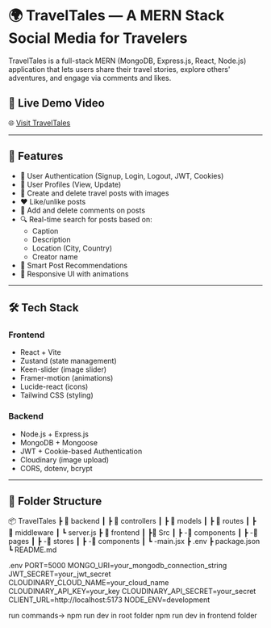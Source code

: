# 🌍 TravelTales — A MERN Stack Social Media for Travelers

TravelTales is a full-stack MERN (MongoDB, Express.js, React, Node.js) application that lets users share their travel stories, explore others' adventures, and engage via comments and likes.

## 🚀 Live Demo Video

🌐 [Visit TravelTales](https://mern-traveltales.onrender.com)

---

## 📸 Features

- 🔐 User Authentication (Signup, Login, Logout, JWT, Cookies)
- 👤 User Profiles (View, Update)
- 📝 Create and delete travel posts with images
- ❤️ Like/unlike posts
- 💬 Add and delete comments on posts
- 🔍 Real-time search for posts based on:
  - Caption
  - Description
  - Location (City, Country)
  - Creator name
- 🧠 Smart Post Recommendations
- 📱 Responsive UI with animations

---

## 🛠️ Tech Stack

### Frontend
- React + Vite
- Zustand (state management)
- Keen-slider (image slider)
- Framer-motion (animations)
- Lucide-react (icons)
- Tailwind CSS (styling)


### Backend
- Node.js + Express.js
- MongoDB + Mongoose
- JWT + Cookie-based Authentication
- Cloudinary (image upload)
- CORS, dotenv, bcrypt

---

## 📁 Folder Structure
📦 TravelTales
┣ 📂 backend
┃ ┣ 📂 controllers
┃ ┣ 📂 models
┃ ┣ 📂 routes
┃ ┣ 📂 middleware
┃ ┗ server.js
┣ 📂 frontend
┃ ┣📂 Src
┃ ┣ -📂 components
┃ ┣ -📂 pages
┃ ┣ -📂 stores
┃ ┣ -📂 components
┃ ┗ -main.jsx
┣ .env
┣ package.json
┗ README.md


.env
PORT=5000
MONGO_URI=your_mongodb_connection_string
JWT_SECRET=your_jwt_secret
CLOUDINARY_CLOUD_NAME=your_cloud_name
CLOUDINARY_API_KEY=your_key
CLOUDINARY_API_SECRET=your_secret
CLIENT_URL=http://localhost:5173
NODE_ENV=development


run commands-> npm run dev in root folder
               npm run dev in frontend folder



